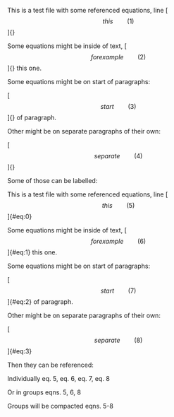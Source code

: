 This is a test file with some referenced equations, line
[$$ this \qquad(1)$$]{}

Some equations might be inside of text, [$$ for example \qquad(2)$$]{}
this one.

Some equations might be on start of paragraphs:

[$$ start \qquad(3)$$]{} of paragraph.

Other might be on separate paragraphs of their own:

[$$ separate \qquad(4)$$]{}

Some of those can be labelled:

This is a test file with some referenced equations, line
[$$ this \qquad(5)$$]{#eq:0}

Some equations might be inside of text,
[$$ for example \qquad(6)$$]{#eq:1} this one.

Some equations might be on start of paragraphs:

[$$ start \qquad(7)$$]{#eq:2} of paragraph.

Other might be on separate paragraphs of their own:

[$$ separate \qquad(8)$$]{#eq:3}

Then they can be referenced:

Individually eq. 5, eq. 6, eq. 7, eq. 8

Or in groups eqns. 5, 6, 8

Groups will be compacted eqns. 5-8
